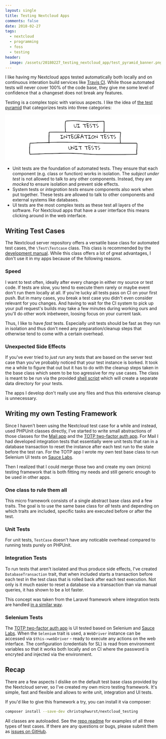 ```yaml
---
layout: single
title: Testing Nextcloud Apps
comments: false
date: 2018-02-27
tags:
  - nextcloud
  - programming
  - foss
  - testing
header:
  image: /assets/20180227_testing_nextcloud_app/test_pyramid_banner.png
---
```


I like having my Nextcloud apps tested automatically both locally and on
continuous interation build services like [Travis CI]. While those automated
tests will never cover 100% of the code base, they give me some level of
confidence that a changeset does not break any features.


Testing is a complex topic with various aspects. I like the idea of
[the test pyramid] that categorizes tests into three categories:

![The Test Pyramid: Unit tests, system tests and UI tests.](/assets/20180227_testing_nextcloud_app/test_pyramid_banner.png)

* Unit tests are the foundation of automated tests. They ensure that each
component (e.g. class or function) works in isolation. The *subject under
test* is not allowed to talk to any other components. Instead, they are
*mocked* to ensure isolation and prevent side effects.
* System tests or *integration tests* ensure components also work when put
together. These tests are allowed to talk to other components and external
systems like databases.
* UI tests are the most complex tests as these test all layers of the software.
For Nextcloud apps that have a user interface this means clicking
around in the web interface.


## Writing Test Cases

The Nextcloud server repository offers a versatile base class for automated
test cases, the ``\Test\Testcase`` class. This class is recommended by the
[development manual]. While this class offers a lot of great advantages,
I don't use it in my apps because of the following reasons.

### Speed

I want to test often, ideally after every change in either my source or
test code. If tests are slow, you tend to execute them rarely or maybe
event don't run them locally at all. If you're lucky all tests pass
on CI on your first push. But in many cases, you break a test case you
didn't even consider relevant for you changes. And having to wait for the
CI system to pick up your pull request's builds may take a few minutes
during working ours and you'll do other work inbetween, loosing focus on
your current task.


Thus, I like to have *fast* tests. Especially unit tests should be fast as
they run in isolation and thus don't need any preparation/cleanup steps
that otherwise tend to come with a certain overhead.

### Unexpected Side Effects

If you've ever tried to *just run* any tests that are based on the server
test case than you've probably noticed that your test instance is borked.
It took me a while to figure that out but it has to do with the cleanup
steps taken in the base class which seem to be too agressive for my use
cases. The class is meant to be run via the provided [shell script](https://github.com/nextcloud/server/blob/master/autotest.sh)
which will create a separate data directory for your tests.


The apps I develop don't really use any files and thus this extensive cleanup
is unnecessary.


## Writing my own Testing Framework

Since I haven't been using the Nextcloud test case for a while and instead,
used PHPUnit classes directly, I've started to write small abstractions
of those classes for the [Mail app] and the [TOTP two-factor auth app]. For
Mail I had developed integration tests that essentially were unit tests that
ran in a database transaction to reset the instance after each test run to
the state before the test ran. For the TOTP app I wrote my own test base
class to run Selenium UI tests on [Sauce Labs].


Then I realized that I could merge those two and create my own (micro) testing
framework that is both fitting my needs and still generic enough to be used
in other apps.

### One class to rule them all

This micro framework consists of a single abstract base class and a few traits.
The goal is to use the same base class for *all* tests and depending on which
traits are included, specific tasks are executed before or after the test.


### Unit Tests

For unit tests, ``TestCase`` doesn't have any noticable overhead compared to
running tests purely on PHPUnit.

### Integration Tests

To run tests that aren't isolated and thus produce side effects, I've created
``DatabaseTransaction`` trait, that when included starts a transaction before
each test in the test class that is rolled back after each test execution. Not
only is it much easier to reset a database via a transaction than via manual
queries, it has shown to be a lot faster.


This concept was taken from the Laravel framework where integration tests
are handled [in a similar way](https://laravel.com/docs/5.1/testing#resetting-the-database-after-each-test).

### Selenium Tests

The [TOTP two-factor auth app] is UI tested based on Selenium and [Sauce
Labs]. When the ``Selenium`` trait is used, a ``WebDriver`` instance can be
accessed via ``$this->webDriver`` - ready to execute any actions on the web
interface. The configuration (credentials for SL) is read from environment
variables so that it works both locally and on CI where the password is
encryted and injected via the environment.


## Recap

There are a few aspects I dislike on the default test base class provided by
the Nextcloud server, so I've created my own micro testing framework. It's
simple, fast and flexible and allows to write unit, integration and UI tests.

If you'd like to give this framework a try, you can install it via composer:

```bash
composer install --save-dev christophwurst/nextcloud_testing
```

All classes are autoloaded. See the [repo readme](https://github.com/ChristophWurst/nextcloud_testing)
for examples of all three types of test cases. If there are any questions or
bugs, please submit them as [issues on GitHub](https://github.com/ChristophWurst/nextcloud_testing/issues/new).


[Travis CI]: https://travis-ci.org/
[the test pyramid]: https://martinfowler.com/articles/practical-test-pyramid.html#TheTestPyramid
[development manual]: https://docs.nextcloud.com/server/13/developer_manual/app/
[Mail app]: https://github.com/nextcloud/mail/
[TOTP two-factor auth app]: https://github.com/nextcloud/twofactor_totp
[Sauce Labs]: https://saucelabs.com/
